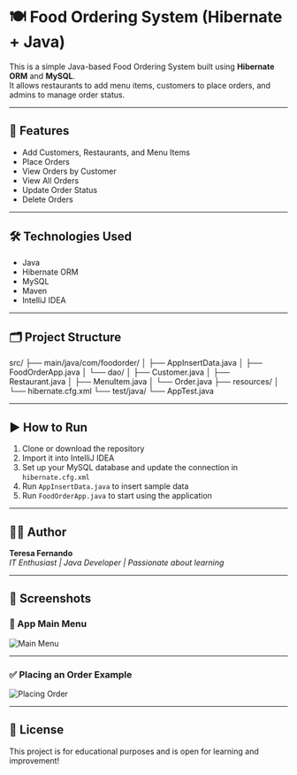 # 🍽️ Food Ordering System (Hibernate + Java)

This is a simple Java-based Food Ordering System built using **Hibernate ORM** and **MySQL**.  
It allows restaurants to add menu items, customers to place orders, and admins to manage order status.

---

## 📌 Features

- Add Customers, Restaurants, and Menu Items
- Place Orders
- View Orders by Customer
- View All Orders
- Update Order Status
- Delete Orders

---

## 🛠️ Technologies Used

- Java
- Hibernate ORM
- MySQL
- Maven
- IntelliJ IDEA

---

## 🗂️ Project Structure

src/
├── main/java/com/foodorder/
│ ├── AppInsertData.java
│ ├── FoodOrderApp.java
│ └── dao/
│ ├── Customer.java
│ ├── Restaurant.java
│ ├── MenuItem.java
│ └── Order.java
├── resources/
│ └── hibernate.cfg.xml
└── test/java/
└── AppTest.java


---

## ▶️ How to Run

1. Clone or download the repository  
2. Import it into IntelliJ IDEA  
3. Set up your MySQL database and update the connection in `hibernate.cfg.xml`  
4. Run `AppInsertData.java` to insert sample data  
5. Run `FoodOrderApp.java` to start using the application

---

## 🙋‍♀️ Author

**Teresa Fernando**  
*IT Enthusiast | Java Developer | Passionate about learning*

---

## 📸 Screenshots

### 🧭 App Main Menu
![Main Menu](screenshot1.png)

---

### ✅ Placing an Order Example
![Placing Order](screenshot2.png)

---

## 📜 License

This project is for educational purposes and is open for learning and improvement!

